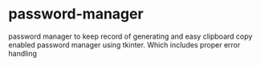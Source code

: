 # password-manager
password manager to keep record of generating and easy clipboard copy enabled password manager using tkinter. Which includes proper error handling
